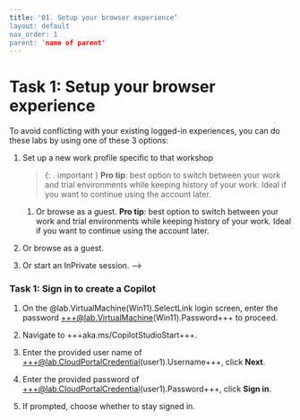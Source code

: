 ```yaml
---
title: '01. Setup your browser experience’
layout: default
nav_order: 1
parent: 'name of parent'
---
```

# Task 1: Setup your browser experience

To avoid conflicting with your existing logged-in experiences, you can do these labs by using one of these 3 options:

1.	Set up a new work profile specific to that workshop
	>{: . important }	**Pro tip**: best option to switch between your work and trial environments while keeping history of your work. Ideal if you want to continue using the account later.
	
	1.	Or browse as a guest.
		**Pro tip**: best option to switch between your work and trial environments while keeping history of your work. Ideal if you want to continue using the account later.

1.	Or browse as a guest.

2.	Or start an InPrivate session. -->
<!-- 
    ![](instructions271830\Media01\25c01c335bd6ccd295d7994b8c10f016.png) -->

### Task 1: Sign in to create a Copilot



1.	On the @lab.VirtualMachine(Win11).SelectLink login screen, enter the password +++@lab.VirtualMachine(Win11).Password+++ to proceed.

1.	Navigate to +++aka.ms/CopilotStudioStart+++.

2.	Enter the provided user name of +++@lab.CloudPortalCredential(user1).Username+++, click **Next**.

3.	Enter the provided password of +++@lab.CloudPortalCredential(user1).Password+++, click **Sign in**.

4.	If prompted, choose whether to stay signed in.

